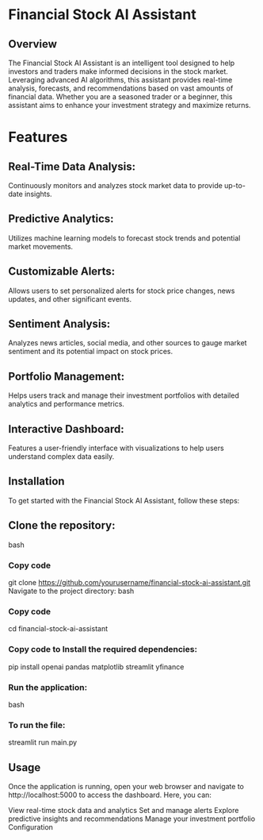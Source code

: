 # Financial Stock AI Assistant
## Overview
The Financial Stock AI Assistant is an intelligent tool designed to help investors and traders make informed decisions in the stock market. Leveraging advanced AI algorithms, this assistant provides real-time analysis, forecasts, and recommendations based on vast amounts of financial data. Whether you are a seasoned trader or a beginner, this assistant aims to enhance your investment strategy and maximize returns.

# Features
## Real-Time Data Analysis: 
Continuously monitors and analyzes stock market data to provide up-to-date insights.
## Predictive Analytics: 
Utilizes machine learning models to forecast stock trends and potential market movements.
## Customizable Alerts: 
Allows users to set personalized alerts for stock price changes, news updates, and other significant events.
## Sentiment Analysis: 
Analyzes news articles, social media, and other sources to gauge market sentiment and its potential impact on stock prices.
## Portfolio Management: 
Helps users track and manage their investment portfolios with detailed analytics and performance metrics.
## Interactive Dashboard: 
Features a user-friendly interface with visualizations to help users understand complex data easily.
## Installation
To get started with the Financial Stock AI Assistant, follow these steps:

## Clone the repository:
bash
### Copy code
git clone https://github.com/yourusername/financial-stock-ai-assistant.git
Navigate to the project directory:
bash
### Copy code
cd financial-stock-ai-assistant

### Copy code to Install the required dependencies:
pip install openai pandas matplotlib streamlit yfinance
### Run the application:
bash
### To run the file: 
streamlit run main.py
## Usage
Once the application is running, open your web browser and navigate to http://localhost:5000 to access the dashboard. Here, you can:

View real-time stock data and analytics
Set and manage alerts
Explore predictive insights and recommendations
Manage your investment portfolio
Configuration